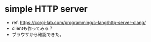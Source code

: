 # simple HTTP server
- ref. https://corgi-lab.com/programming/c-lang/http-server-clang/
- clientも作ってみる？
- ブラウザから確認できた。
